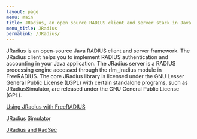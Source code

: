 ```yaml
---
layout: page
menu: main
title: JRadius, an open source RADIUS client and server stack in Java
menu_title: JRadius
permalink: /JRadius/
---
```


JRadius is an open-source Java RADIUS client and server framework. The JRadius
client helps you to implement RADIUS authentication and accounting in your Java
application. The JRadius server is a RADIUS processing engine accessed through
the rlm_jradius module in FreeRADIUS. The core JRadius library is licensed under
the GNU Lesser General Public License (LGPL) with certain standalone programs,
such as JRadiusSimulator, are released under the GNU General Public License
(GPL).

[Using JRadius with FreeRADIUS](/JRadius/FreeRADIUS)

[JRadius Simulator](/JRadius/Simulator)

[JRadius and RadSec](/JRadius/RadSec)
